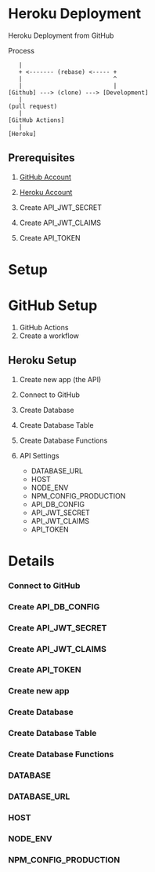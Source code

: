 # Heroku Deployment
Heroku Deployment from GitHub

Process 
```
   |
   + <------- (rebase) <----- +
   |                          ^
   |                          |
[Github] ---> (clone) ---> [Development]
   |
(pull request)
   |   
[GitHub Actions]
   |
[Heroku]
```

## Prerequisites
 
1. [GitHub Account](https://github.com)

1. [Heroku Account](https://id.heroku.com/login)


1. Create API_JWT_SECRET
1. Create API_JWT_CLAIMS 
1. Create API_TOKEN


# Setup
# GitHub Setup 
1. GitHub Actions
1. Create a workflow

## Heroku Setup
1. Create new app (the API)
1. Connect to GitHub
1. Create Database 
1. Create Database Table
1. Create Database Functions

1. API Settings
    * DATABASE_URL
    * HOST
    * NODE_ENV
    * NPM_CONFIG_PRODUCTION
    * API_DB_CONFIG
    * API_JWT_SECRET
    * API_JWT_CLAIMS
    * API_TOKEN



# Details
### Connect to GitHub
### Create API_DB_CONFIG
### Create API_JWT_SECRET
### Create API_JWT_CLAIMS
### Create API_TOKEN
### Create new app 
### Create Database
### Create Database Table
### Create Database Functions
### DATABASE
### DATABASE_URL
### HOST
### NODE_ENV
### NPM_CONFIG_PRODUCTION
